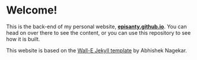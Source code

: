 # Welcome!

This is the back-end of my personal website, [**episanty.github.io**](https://episanty.github.io). You can head on over there to see the content, or you can use this repository to see how it is built.


This website is based on the [Wall-E Jekyll template](https://github.com/abhn/Wall-E) by Abhishek Nagekar.